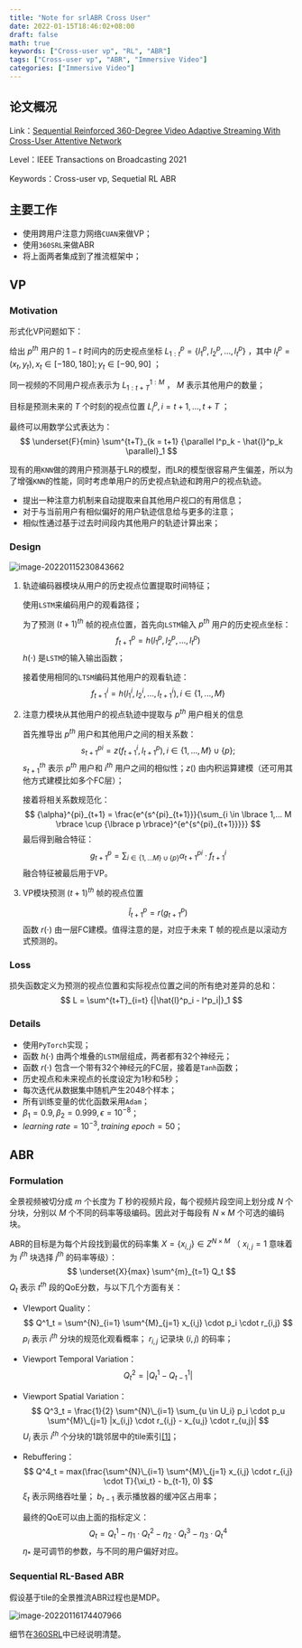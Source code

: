 ```yaml
---
title: "Note for srlABR Cross User"
date: 2022-01-15T18:46:02+08:00
draft: false
math: true
keywords: ["Cross-user vp", "RL", "ABR"]
tags: ["Cross-user vp", "ABR", "Immersive Video"]
categories: ["Immersive Video"]
---
```


## 论文概况

Link：[Sequential Reinforced 360-Degree Video Adaptive Streaming With Cross-User Attentive Network](https://ieeexplore.ieee.org/document/9234071)

Level：IEEE Transactions on Broadcasting 2021

Keywords：Cross-user vp, Sequetial RL ABR

## 主要工作

+ 使用跨用户注意力网络`CUAN`来做VP；
+ 使用`360SRL`来做ABR
+ 将上面两者集成到了推流框架中；

## VP

### Motivation

形式化VP问题如下：

给出 $p^{th}$ 用户的 $1-t$ 时间内的历史视点坐标 $L^{p}_{1:t} = \lbrace l^p_1, l^p_2, ..., l^p_t \rbrace$ ，其中 $l^p_t = (x_t, y_t), x_t \in [-180, 180]; y_t \in [-90, 90]$ ；

同一视频的不同用户视点表示为 $L^{1:M}_{1:t+T}$ ， $M$ 表示其他用户的数量；

目标是预测未来的 $T$ 个时刻的视点位置 $L^p_i, i = t+1, ..., t+T$ ；

最终可以用数学公式表达为：
$$
\underset{F}{min} \sum^{t+T}_{k = t+1} {\parallel l^p_k - \hat{l}^p_k \parallel}_1
$$


现有的用`KNN`做的跨用户预测基于LR的模型，而LR的模型很容易产生偏差，所以为了增强`KNN`的性能，同时考虑单用户的历史视点轨迹和跨用户的视点轨迹。

+ 提出一种注意力机制来自动提取来自其他用户视口的有用信息；
+ 对于与当前用户有相似偏好的用户轨迹信息给与更多的注意；
+ 相似性通过基于过去时间段内其他用户的轨迹计算出来；

### Design

![image-20220115230843662](https://s2.loli.net/2022/01/15/izwCFR9cjvO8WD6.png)

1. 轨迹编码器模块从用户的历史视点位置提取时间特征；

   使用`LSTM`来编码用户的观看路径；

   为了预测 ${(t+1)}^{th}$ 帧的视点位置，首先向`LSTM`输入 $p^{th}$ 用户的历史视点坐标：
   $$
   f^{p}_{t+1} = h(l^p_1, l^p_2, ..., l^p_t)
   $$
   $h(\cdot)$ 是`LSTM`的输入输出函数；

   接着使用相同的`LTSM`编码其他用户的观看轨迹：
   $$
   f^{i}_{t+1} = h(l^i_1, l^i_2, ..., l^i_{t+1}), i \in \lbrace 1, ..., M \rbrace
   $$
   
2. 注意力模块从其他用户的视点轨迹中提取与 $p^{th}$ 用户相关的信息

   首先推导出 $p^{th}$ 用户和其他用户之间的相关系数：
   $$
   s^{pi}_{t+1} = z(f^{i}_{t+1}, l^{p}_{t+1}), i \in \lbrace 1, ..., M \rbrace \cup \lbrace p \rbrace;
   $$
   $s^{th}_{t+1}$ 表示 $p^{th}$ 用户和 $i^{th}$ 用户之间的相似性；$z()$ 由内积运算建模（还可用其他方式建模比如多个FC层）；

   接着将相关系数规范化：
   $$
   {\alpha}^{pi}_{t+1} = \frac{e^{s^{pi}_{t+1}}}{\sum_{i \in \lbrace 1,... M \rbrace \cup {\lbrace p \rbrace}^{e^{s^{pi}_{t+1}}}}}
   $$
   最后得到融合特征：
   $$
   g^{p}_{t+1} = \sum_{i \in {\lbrace 1,...M \rbrace \cup \lbrace p \rbrace}} {\alpha}^{pi}_{t+1} \cdot f^{i}_{t+1}
   $$
   融合特征被最后用于VP。
   
3. VP模块预测 ${(t+1)}^{th}$ 帧的视点位置
   
   $$
   \hat{l}^{p}_{t+1} = r(g^{p}_{t+1})
   $$
   函数 $r(\cdot)$ 由一层FC建模。值得注意的是，对应于未来 T 帧的视点是以滚动方式预测的。

### Loss

损失函数定义为预测的视点位置和实际视点位置之间的所有绝对差异的总和：
$$
L = \sum^{t+T}_{i=t} {|\hat{l}^p_i - l^p_i|}_1
$$

### Details

+ 使用`PyTorch`实现；
+ 函数 $h(\cdot)$ 由两个堆叠的`LSTM`层组成，两者都有32个神经元；
+ 函数 $r(\cdot)$ 包含一个带有32个神经元的FC层，接着是`Tanh`函数；
+ 历史视点和未来视点的长度设定为1秒和5秒；
+ 每次迭代从数据集中随机产生2048个样本；
+ 所有训练变量的优化函数采用`Adam`；
+ $\beta_1 = 0.9, \beta_2 = 0.999, \epsilon = 10^{-8}$；
+ $learning\ rate = 10^{-3}, training\ epoch = 50$；

## ABR

### Formulation

全景视频被切分成 $m$ 个长度为 $T$ 秒的视频片段，每个视频片段空间上划分成 $N$ 个分块，分别以 $M$ 个不同的码率等级编码。因此对于每段有 $N \times M$ 个可选的编码块。

ABR的目标是为每个片段找到最优的码率集 $X = \lbrace x_{i, j} \rbrace \in Z^{N \times M}$ （ $x_{i, j} = 1$ 意味着为 $i^{th}$ 块选择 $j^{th}$ 的码率等级）：
$$
\underset{X}{max} \sum^{m}_{t=1} Q_t
$$
$Q_t$ 表示 $t^{th}$ 段的QoE分数，与以下几个方面有关：

+ VIewport Quality：
  $$
  Q^1_t = \sum^{N}_{i=1} \sum^{M}_{j=1} x_{i,j} \cdot p_i \cdot r_{i,j}
  $$
  $p_i$ 表示 $i^{th}$ 分块的规范化观看概率； $r_{i,j}$ 记录块 $(i, j)$ 的码率；

+ Viewport Temporal Variation：
  $$
  Q^2_t = |Q^1_t - Q^{1}_{t-1}|
  $$

+ Viewport Spatial Variation：
  $$
  Q^3_t = \frac{1}{2} \sum^{N}\_{i=1} \sum_{u \in U_i} p_i \cdot p_u \sum^{M}\_{j=1} |x_{i,j} \cdot r_{i,j} - x_{u,j} \cdot r_{u,j}|
  $$
  $U_i$ 表示 $i^{th}$ 个分块的1跳邻居中的tile索引[[1]](https://ieeexplore.ieee.org/document/8486606)；

+ Rebuffering：
  $$
  Q^4_t = max(\frac{\sum^{N}\_{i=1} \sum^{M}\_{j=1} x_{i,j} \cdot r_{i,j} \cdot T}{\xi_t} - b_{t-1}, 0)
  $$
  $\xi_t$ 表示网络吞吐量； $b_{t-1}$ 表示播放器的缓冲区占用率；

  最终的QoE可以由上面的指标定义：
  $$
  Q_t = Q^1_t - \eta_1 \cdot Q^2_t - \eta_2 \cdot Q^3_t - \eta_3 \cdot Q^4_t
  $$
  $\eta_*$ 是可调节的参数，与不同的用户偏好对应。

### Sequential RL-Based ABR

假设基于tile的全景推流ABR过程也是MDP。

![image-20220116174407966](https://s2.loli.net/2022/01/16/opcNR5ryKHwmiUd.png)

细节在[360SRL](https://ayamir.github.io/posts/note-for-360srl/)中已经说明清楚。
